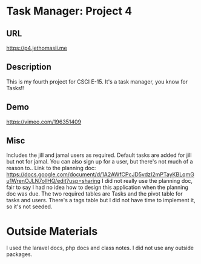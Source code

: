 # Task Manager: Project 4 

## URL
https://p4.jethomasii.me

## Description
This is my fourth project for CSCI E-15. It's a task manager, you know for Tasks!! 

## Demo
https://vimeo.com/196351409

## Misc
Includes the jill and jamal users as required. Default tasks are added for jill but not for jamal. You can also sign up for a user, but there's not much of a reason to..
Link to the planning doc: https://docs.google.com/document/d/1A2AWfCPcJD5vdzI2mPTayKBLqmGu1WrenOJLN7ollHQ/edit?usp=sharing
I did not really use the planning doc, fair to say I had no idea how to design this application when the planning doc was due.
The two required tables are Tasks and the pivot table for tasks and users. There's a tags table but I did not have time to implement it, so it's not seeded.

# Outside Materials
I used the laravel docs, php docs and class notes. I did not use any outside packages.
